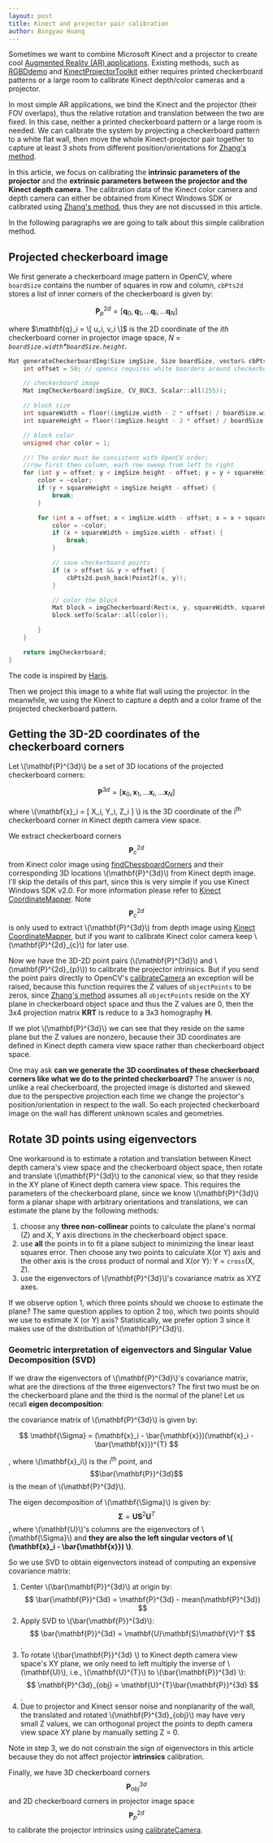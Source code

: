 ```yaml
---
layout: post
title: Kinect and projector pair calibration
author: Bingyao Huang
---
```


Sometimes we want to combine Microsoft Kinect and a projector to create cool [Augmented Reality (AR) applications](http://genekogan.com/works/kinect-projector-toolkit/). Existing methods, such as [RGBDdemo][1] and [KinectProjectorToolkit][2] either requires printed checkerboard patterns or a large room to calibrate Kinect depth/color cameras and a projector. 

In most simple AR applications, we bind the Kinect and the projector (their FOV overlaps), thus the relative rotation and translation between the two are fixed. In this case, neither a printed checkerboard pattern or a large room is needed. We can calibrate the system by projecting a checkerboard pattern to a white flat wall,  then move the whole Kinect-projector pair together to capture at least 3 shots from different position/orientations for [Zhang's method][5].

In this article, we focus on calibrating the **intrinsic parameters of the projector** and the **extrinsic parameters between the projector and the Kinect depth camera**. The calibration data of the Kinect color camera and depth camera can either be obtained from Kinect Windows SDK or calibrated using [Zhang's method][5], thus they are not discussed in this article.

In the following paragraphs we are going to talk about this simple calibration method.

## Projected checkerboard image
We first generate a checkerboard image pattern in OpenCV, where `boardSize` contains the number of squares in row and column, `cbPts2d` stores a list of inner corners of the checkerboard is given by:

$$ \mathbf{P}^{2d}_{p} = [ \mathbf{q}_0, \mathbf{q}_1,\dots \mathbf{q}_i, \dots \mathbf{q}_N ] $$

where $\mathbf{q}_i = \[ u_i, v_i \]$ is the 2D coordinate of the *ith* checkerboard corner in projector image space, *N = `boardSize.width`\*`boardSize.height`*.


```c++
Mat generateCheckerboardImg(Size imgSize, Size boardSize, vector& cbPts2d) {	
	int offset = 50; // opencv requires white boarders around checkerboard pattern

	// checkerboard image
	Mat imgCheckerboard(imgSize, CV_8UC3, Scalar::all(255));

	// block size
	int squareWidth = floor((imgSize.width - 2 * offset) / boardSize.width);
	int squareHeight = floor((imgSize.height - 2 * offset) / boardSize.height);

	// block color
	unsigned char color = 1;

	//! The order must be consistent with OpenCV order: 
    //row first then column, each row sweep from left to right
	for (int y = offset; y < imgSize.height - offset; y = y + squareHeight) {
		color = ~color;
		if (y + squareHeight > imgSize.height - offset) {
			break;
		}

		for (int x = offset; x < imgSize.width - offset; x = x + squareWidth) {
			color = ~color;
			if (x + squareWidth > imgSize.width - offset) {
				break;
			}

			// save checkerboard points
			if (x > offset && y > offset) {
				cbPts2d.push_back(Point2f(x, y));
			}

			// color the block
			Mat block = imgCheckerboard(Rect(x, y, squareWidth, squareHeight));
			block.setTo(Scalar::all(color));

		}
	}

	return imgCheckerboard;
}
```
The code is inspired by [Haris][3].

Then we project this image to a white flat wall using the projector. In the meanwhile, we using the Kinect to capture a depth and a color frame of the projected checkerboard pattern. 

## Getting the 3D-2D coordinates of the checkerboard corners
Let \\(\mathbf{P}^{3d}\\) be a set of 3D locations of the projected checkerboard corners:

$$ \mathbf{P}^{3d} = [ \mathbf{x}_0, \mathbf{x}_1,\dots \mathbf{x}_i, \dots \mathbf{x}_N ] $$

where \\(\mathbf{x}_i = \[ X_i, Y_i, Z_i \] \\) is the 3D coordinate of the i<sup>th</sup> checkerboard corner in Kinect depth camera view space.

We extract checkerboard corners $$ \mathbf{P}^{2d}_{c} $$ from Kinect color image using [findChessboardCorners][6] and their corresponding 3D locations \\(\mathbf{P}^{3d}\\) from Kinect depth image. I'll skip the details of this part, since this is very simple if you use Kinect Windows SDK v2.0. For more information please refer to [Kinect CoordinateMapper][4]. Note $$\mathbf{P}^{2d}_{c}$$ is only used to extract \\(\mathbf{P}^{3d}\\) from depth image using [Kinect CoordinateMapper][4], but if you want to calibrate Kinect color camera keep  \\(\mathbf{P}^{2d}_{c}\\) for later use.

Now we have the 3D-2D point pairs (\\(\mathbf{P}^{3d}\\) and \\(\mathbf{P}^{2d}_{p}\\)) to calibrate the projector intrinsics. But if you send the point pairs directly to OpenCV's [calibrateCamera][5] an exception will be raised, because this function requires the Z values of `objectPoints` to be zeros, since [Zhang's method][5] assumes all `objectPoints` reside on the XY plane in checkerboard object space and thus the Z values are 0, then the 3x4 projection matrix **KRT**  is reduce to a 3x3 homography **H**. 

If we plot \\(\mathbf{P}^{3d}\\) we can see that they reside on the same plane but the Z values are nonzero, because their 3D coordinates are defined in Kinect depth camera view space rather than checkerboard object space. 


One may ask **can we generate the 3D coordinates of these checkerboard corners like what we do to the printed checkerboard?** The answer is no, unlike a real checkerboard, the projected image is distorted and skewed due to the perspective projection each time we change the projector's position/orientation in respect to the wall. So each projected checkerboard image on the wall has different unknown scales and geometries.

## Rotate 3D points using eigenvectors
One workaround is to estimate a rotation and translation between Kinect depth camera's view space and the checkerboard object space, then rotate and translate \\(\mathbf{P}^{3d}\\) to the canonical view, so that they reside in the XY plane of Kinect depth camera view space. This requires the parameters of the checkerboard plane, since we know \\(\mathbf{P}^{3d}\\) form a planar shape with arbitrary orientations and translations, we can estimate the plane by the following methods:

1. choose any **three non-collinear** points to calculate the plane's normal (Z) and X, Y axis directions in the checkerboard object space.
2. use **all** the points in to fit a plane subject to minimizing the linear least squares error. Then choose any two points to calculate X(or Y) axis and the other axis is the cross product of normal and X(or Y): Y = `cross`(X, Z).
3. use the eigenvectors of \\(\mathbf{P}^{3d}\\)'s covariance matrix as XYZ axes.

If we observe option 1, which three points should we choose to estimate the plane? The same question applies to option 2 too, which two points should we use to estimate X (or Y) axis? Statistically, we prefer option 3 since it makes use of the distribution of \\(\mathbf{P}^{3d}\\).

### Geometric interpretation of eigenvectors and Singular Value Decomposition (SVD)

If we draw the eigenvectors of \\(\mathbf{P}^{3d}\\)'s covariance matrix, what are the directions of the three eigenvectors? The first two must be on the checkerboard plane and the third is the normal of the plane! Let us recall **eigen decomposition**: 

the covariance matrix of \\(\mathbf{P}^{3d}\\) is given by:

$$ \mathbf{\Sigma} = (\mathbf{x}_i - \bar{\mathbf{x}})(\mathbf{x}_i - \bar{\mathbf{x}})^{T} $$

, where \\(\mathbf{x}_i\\) is the i<sup>th</sup>  point, and $$\bar{\mathbf{P}}^{3d}$$ is the mean of \\(\mathbf{P}^{3d}\\). 

The eigen decomposition of \\(\mathbf{\Sigma}\\) is given by:
$$ \mathbf{\Sigma} = \mathbf{U}\mathbf{S}^{2}\mathbf{U}^T $$, where \\(\mathbf{U}\\)'s columns are the eigenvectors of \\(\mathbf{\Sigma}\\) and **they are also the left singular vectors of \\( (\mathbf{x}_i - \bar{\mathbf{x}}) \\)**. 

So we use SVD to obtain eigenvectors instead of computing an expensive covariance matrix:
1. Center \\(\bar{\mathbf{P}}^{3d}\\) at origin by:
$$ \bar{\mathbf{P}}^{3d} = \mathbf{P}^{3d} - mean(\mathbf{P}^{3d}) $$
2. Apply SVD to \\(\bar{\mathbf{P}}^{3d}\\):
$$ \bar{\mathbf{P}}^{3d} = \mathbf{U}\mathbf{S}\mathbf{V}^T $$. 
3. To rotate \\(\bar{\mathbf{P}}^{3d} \\) to Kinect depth camera view space's XY plane, we only need to left multiply the inverse of \\(\mathbf{U}\\), i.e.,  \\(\mathbf{U}^{T}\\) to \\(\bar{\mathbf{P}}^{3d} \\):
$$ \mathbf{P}^{3d}_{obj} = \mathbf{U}^{T}\bar{\mathbf{P}}^{3d} $$.
4. Due to projector and Kinect sensor noise and nonplanarity of the wall, the translated and rotated \\(\mathbf{P}^{3d}_{obj}\\) may have very small Z values, we can orthogonal project the points to depth camera view space XY plane by manually setting Z = 0.

Note in step 3, we do not constrain the sign of eigenvectors in this article because they do not affect projector **intrinsics** calibration.

Finally, we have 3D checkerboard corners $$\mathbf{P}^{3d}_{obj}$$  and 2D checkerboard corners in projector image space $$\mathbf{P}^{2d}_{p}$$ to calibrate the projector intrinsics using [calibrateCamera][5].


[1]:http://rgbdemo.org/index.php/Documentation/TutorialProjectorKinectCalibration
[2]:https://github.com/genekogan/KinectProjectorToolkit
[3]:http://answers.opencv.org/question/27917/how-to-create-a-chess-board/?answer=27943#post-id-27943
[4]:https://msdn.microsoft.com/en-us/library/windowspreview.kinect.coordinatemapper.aspx
[5]:https://docs.opencv.org/2.4/modules/calib3d/doc/camera_calibration_and_3d_reconstruction.html#calibratecamera
[6]:https://docs.opencv.org/2.4/modules/calib3d/doc/camera_calibration_and_3d_reconstruction.html#findchessboardcorners
